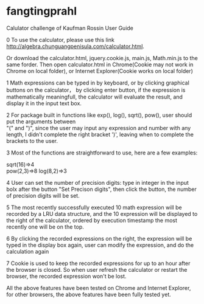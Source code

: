 # fangtingprahl
Calulator challenge of Kaufman Rossin
User Guide


0 To use the calculator, please use this link http://algebra.chunguangpenisula.com/calculator.html.

  Or download the calculator.html, jquery.cookie.js, main.js, Math.min.js to the same forder.
  Then open calculator.html in Chrome(Cookie may not work in Chrome on local folder), or Internet Explorer(Cookie works 
  on local folder)

1 Math expressions can be typed in by keyboard, or by clicking graphical buttons on the calculator，
  by clicking enter button, if the expression is mathematically meaningfull, the calculator will evaluate
  the result, and display it in the input text box.
  
2 For package built in functions like exp(), log(), sqrt(), pow(), user should put the arguments between  
  "(" and ")", since the user may input any expression and number with any length, I didn't complete the right bracket ')', leaving when to 
  complete the brackets to the user.
  
3 Most of the functions are straightforward to use, here are a few examples:
  
  sqrt(16)=>4  
  pow(2,3)=>8
  log(8,2)=>3

4 User can set the number of precision digits: type in integer in the input bolx after the button "Set Precison digits",
  then click the button, the number of precision digits will be set.
  
5 The most recently successfully executed 10 math expression will be recorded by a LRU data structure, 
  and the 10 expression will be displayed to the right of the calculator, ordered by execution timestamp
  the most recently one will be on the top.
  
6 By clicking the recorded expressions on the right, the expression will be typed in the display box again,
  user can modify the expression, and do the calculation again
  
7 Cookie is used to keep the recorded expressions for up to an hour after the browser is closed. So when user refresh
 the calculator or restart the browser,  the recorded expression won't be lost.
  
  
All the above features have been tested on Chrome and Internet Explorer, for other browsers, the above features have been fully
tested yet.
  
